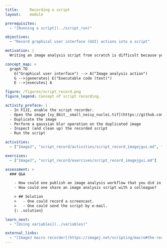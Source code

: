 ```yaml
---
title:     Recording a script
layout:    module

prerequisites:
  - "[Running a script](../script_run)"

objectives:
  - "Record graphical user interface (GUI) actions into a script"

motivation: |
  Writing an image analysis script from scratch is difficult because you need to remember all the commands needed to execute all the required actions. However, luckily some software packages have an option to record what you do in the graphical user interface into a script. This is very powerful and good to know!   

concept_map: >
  graph TD
    G("Graphical user interface") --> A("Image analysis action")
    G -->|generates| E("Executable code (text)")
    E -->|executes| A  

figure: /figures/script_record.png
figure_legend: Concept of script recording.

activity_preface: |
  - In FIJI, enable the script recorder.
  - Open the image [xy_8bit__small_noisy_nuclei.tif](https://github.com/NEUBIAS/training-resources/raw/master/image_data/xy_8bit__small_noisy_nuclei.tif).
  - Duplicate the image
  - Perform a gaussian blur operation on the duplicated image
  - Inspect (and clean up) the recorded script
  - Run the script

activities:
  - ["ImageJ", "script_record/activities/script_record_imagejgui.md", "markdown"]

exercises:
  - ["ImageJ", "script_record/exercises/script_record_imagejgui.md"]

assessment: >
  ### Q&A

    - How could one publish an image analysis workflow that you did in a software that only has a graphical user interface?
    - How could one share an image analysis script with a colleague?

    > ## Solution
    >   - One could record a screencast.
    >   - One could send the script by e-mail.
    {: .solution}

learn_next:
  - "[Using variables](../variables)"

external_links:
  - "[ImageJ macro recorder](https://imagej.net/scripting/macro#the-recorder)"
---
```


